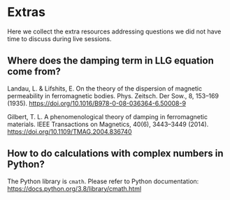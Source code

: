 # Extras

Here we collect the extra resources addressing questions we did not have time to discuss during live sessions.

## Where does the damping term in LLG equation come from?

Landau, L. & Lifshits, E. On the theory of the dispersion of magnetic permeability in ferromagnetic bodies. Phys. Zeitsch. Der Sow., 8, 153–169 (1935). https://doi.org/10.1016/B978-0-08-036364-6.50008-9

Gilbert, T. L. A phenomenological theory of damping in ferromagnetic materials. IEEE Transactions on Magnetics, 40(6), 3443–3449 (2014). https://doi.org/10.1109/TMAG.2004.836740

## How to do calculations with complex numbers in Python?

The Python library is `cmath`. Please refer to Python documentation: https://docs.python.org/3.8/library/cmath.html

